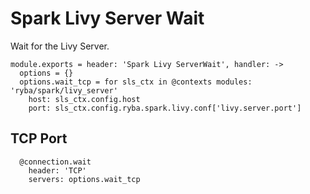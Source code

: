 
# Spark Livy Server Wait

Wait for the Livy Server.

    module.exports = header: 'Spark Livy ServerWait', handler: ->
      options = {}
      options.wait_tcp = for sls_ctx in @contexts modules: 'ryba/spark/livy_server'
        host: sls_ctx.config.host
        port: sls_ctx.config.ryba.spark.livy.conf['livy.server.port']

## TCP Port

      @connection.wait
        header: 'TCP'
        servers: options.wait_tcp
